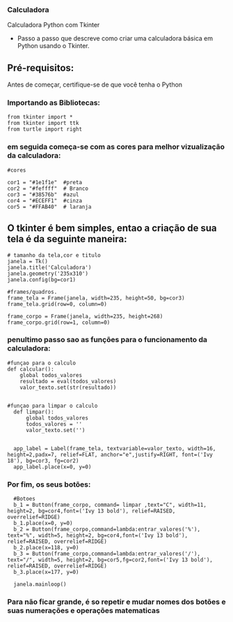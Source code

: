 ### Calculadora
Calculadora Python com Tkinter
- Passo a passo que  descreve como criar uma calculadora básica em Python usando o Tkinter.

## Pré-requisitos:
  Antes de começar, certifique-se de que você tenha o Python


### Importando as Bibliotecas:
    from tkinter import *
    from tkinter import ttk
    from turtle import right

### em seguida começa-se com as cores para melhor vizualização da calculadora:
    #cores

    cor1 = "#1e1f1e"  #preta
    cor2 = "#feffff"  # Branco
    cor3 = "#38576b"  #azul
    cor4 = "#ECEFF1"  #cinza
    cor5 = "#FFAB40"  # laranja

## O tkinter é bem simples, entao a criação de sua tela é da seguinte maneira:
    # tamanho da tela,cor e titulo
    janela = Tk()
    janela.title('Calculadora')
    janela.geometry('235x310')
    janela.config(bg=cor1)

    #frames/quadros.
    frame_tela = Frame(janela, width=235, height=50, bg=cor3)
    frame_tela.grid(row=0, column=0)

    frame_corpo = Frame(janela, width=235, height=268)
    frame_corpo.grid(row=1, column=0)
    
 ### penultimo passo sao as funções para o funcionamento da calculadora:
    #funçao para o calculo
    def calcular():
        global todos_valores
        resultado = eval(todos_valores)
        valor_texto.set(str(resultado))


    #funçao para limpar o calculo
      def limpar():
          global todos_valores
          todos_valores = ''
          valor_texto.set('')


      app_label = Label(frame_tela, textvariable=valor_texto, width=16, height=2,padx=7, relief=FLAT, anchor="e",justify=RIGHT, font=('Ivy 18'), bg=cor3, fg=cor2)
      app_label.place(x=0, y=0)
      
### Por fim, os seus botões:
      #Botoes
      b_1 = Button(frame_corpo, command= limpar ,text="C", width=11, height=2, bg=cor4,font=('Ivy 13 bold'), relief=RAISED, overrelief=RIDGE)
      b_1.place(x=0, y=0)
      b_2 = Button(frame_corpo,command=lambda:entrar_valores('%'), text="%", width=5, height=2, bg=cor4,font=('Ivy 13 bold'), relief=RAISED, overrelief=RIDGE)
      b_2.place(x=118, y=0)
      b_3 = Button(frame_corpo,command=lambda:entrar_valores('/'), text="/", width=5, height=2, bg=cor5,fg=cor2,font=('Ivy 13 bold'), relief=RAISED, overrelief=RIDGE)
      b_3.place(x=177, y=0)
 
      janela.mainloop()
 
 ### Para não ficar grande, é so repetir e mudar nomes dos botões e suas numerações e operações matematicas
